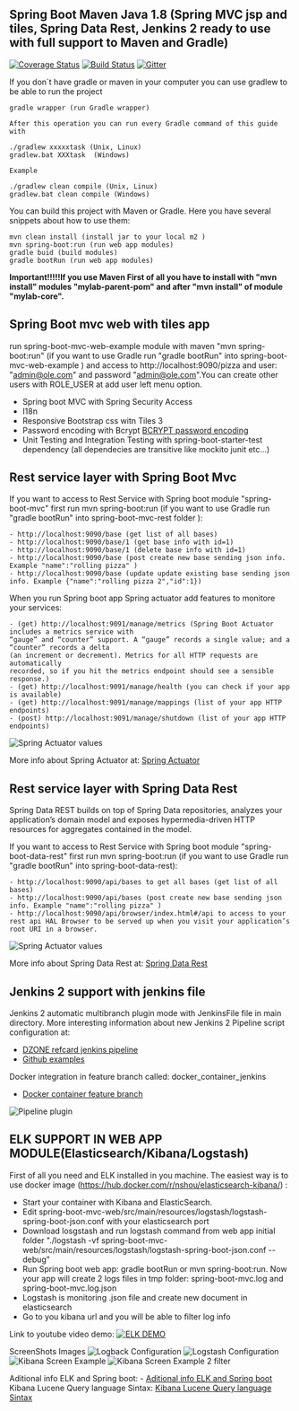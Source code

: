 ## Spring Boot Maven Java 1.8  (Spring MVC jsp and tiles, Spring Data Rest, Jenkins 2 ready to use with full support to Maven and Gradle)

[![Coverage Status](https://coveralls.io/repos/cristianprofile/spring-boot-mvc-complete-example/badge.svg)](https://coveralls.io/r/cristianprofile/spring-boot-mvc-complete-example)  [![Build Status](https://travis-ci.org/cristianprofile/spring-boot-mvc-complete-example.svg?branch=develop)](https://travis-ci.org/cristianprofile/spring-boot-mvc-complete-example)
[![Gitter](https://badges.gitter.im/Join%20Chat.svg)](https://gitter.im/cristianprofile/spring-boot-mvc-complete-example?utm_source=badge&utm_medium=badge&utm_campaign=pr-badge)

If you don`t have  gradle or maven in your computer you can use gradlew to be able to run the project

```
gradle wrapper (run Gradle wrapper)

After this operation you can run every Gradle command of this guide with 

./gradlew xxxxxtask (Unix, Linux)
gradlew.bat XXXtask  (Windows)

Example

./gradlew clean compile (Unix, Linux)
gradlew.bat clean compile (Windows)

```


You can build this project with Maven or Gradle. Here you have several snippets about how to use them: 

```
mvn clean install (install jar to your local m2 )
mvn spring-boot:run (run web app modules)
gradle buid (build modules)
gradle bootRun (run web app modules)
```


**Important!!!!!If you use Maven First of all you have to install with "mvn install" modules "mylab-parent-pom" and after "mvn install" of module "mylab-core".**


## Spring Boot mvc web with tiles app

run spring-boot-mvc-web-example module with maven  "mvn spring-boot:run" (if you want to use Gradle run "gradle bootRun" into spring-boot-mvc-web-example ) and access to http://localhost:9090/pizza
and user: "admin@ole.com" and password "admin@ole.com".You can create other users with ROLE_USER at add user left menu
option.

- Spring boot MVC with Spring Security Access
- I18n
- Responsive Bootstrap css witn Tiles 3
- Password encoding with Bcrypt  [BCRYPT password encoding](http://www.baeldung.com/spring-security-registration-password-encoding-bcrypt "BCRYPT password encoding") 
- Unit Testing and Integration Testing with spring-boot-starter-test dependency (all dependecies are transitive like mockito junit etc...)


## Rest service layer with Spring Boot Mvc

If you want to access to Rest Service with Spring boot module "spring-boot-mvc" first run mvn spring-boot:run (if you want to use Gradle run "gradle bootRun"
 into spring-boot-mvc-rest folder ):

```
- http://localhost:9090/base (get list of all bases)
- http://localhost:9090/base/1 (get base info with id=1)
- http://localhost:9090/base/1 (delete base info with id=1)
- http://localhost:9090/base (post create new base sending json info. Example "name":"rolling pizza" )
- http://localhost:9090/base (update update existing base sending json info. Example {"name":"rolling pizza 2","id":1})
```

When you run Spring boot app Spring actuator add features to monitore your services:

```
- (get) http://localhost:9091/manage/metrics (Spring Boot Actuator includes a metrics service with 
“gauge” and “counter” support. A “gauge” records a single value; and a “counter” records a delta 
(an increment or decrement). Metrics for all HTTP requests are automatically 
recorded, so if you hit the metrics endpoint should see a sensible response.)
- (get) http://localhost:9091/manage/health (you can check if your app is available)
- (get) http://localhost:9091/manage/mappings (list of your app HTTP endpoints)
- (post) http://localhost:9091/manage/shutdown (list of your app HTTP endpoints)
```

![Spring Actuator values](/images/Spring_Actuator_EndPoints.png?raw=true "Spring Actuator values")


More info about Spring Actuator at: [Spring Actuator](https://github.com/spring-projects/spring-boot/tree/master/spring-boot-actuator "Spring Actuator")


##  Rest service layer with Spring Data Rest

Spring Data REST builds on top of Spring Data repositories, analyzes your application’s domain model and exposes hypermedia-driven HTTP resources for aggregates contained in the model.

If you want to access to Rest Service with Spring boot module "spring-boot-data-rest" first run mvn spring-boot:run (if you want to use Gradle run "gradle bootRun"
 into spring-boot-data-rest):

```
- http://localhost:9090/api/bases to get all bases (get list of all bases)
- http://localhost:9090/api/bases (post create new base sending json info. Example "name":"rolling pizza" )
- http://localhost:9090/api/browser/index.html#/api to access to your rest api HAL Browser to be served up when you visit your application’s root URI in a browser. 
```

![Spring Actuator values](/images/SpringDataRestHalBrowser.png?raw=true "Spring Actuator values")


More info about Spring Data Rest at: [Spring Data Rest](http://projects.spring.io/spring-data-rest/ "Spring Data Rest") 

## Jenkins 2 support with jenkins file

Jenkins 2 automatic multibranch plugin mode with JenkinsFile file in main directory. More interesting information about new Jenkins 2 Pipeline script configuration at:

-  [DZONE refcard jenkins pipeline](https://dzone.com/refcardz/continuous-delivery-with-jenkins-workflow "DZONE refcard jenkins pipeline")
-  [Github examples](https://github.com/jenkinsci/pipeline-examples "Github examples")  

Docker integration in feature  branch called: docker_container_jenkins

-  [Docker container feature branch](https://github.com/cristianprofile/spring-boot-mvc-complete-example/blob/feature/docker_container_jenkins/Jenkinsfile "Run IC in a Docker container")  

![Pipeline plugin](/images/git-flow.png?raw=true "Pipeline plugin")


## ELK SUPPORT IN WEB APP MODULE(Elasticsearch/Kibana/Logstash)

First of all you need and ELK installed in you machine. The easiest way is to use docker image (https://hub.docker.com/r/nshou/elasticsearch-kibana/) :

-  Start your container with Kibana and ElasticSearch.
-  Edit spring-boot-mvc-web/src/main/resources/logstash/logstash-spring-boot-json.conf with your elasticsearch port
-  Download losgstash and run logstash command from web app initial folder "./logstash -vf spring-boot-mvc-web/src/main/resources/logstash/logstash-spring-boot-json.conf --debug"
-  Run Spring boot web app: gradle bootRun or mvn spring-boot:run. Now your app will create 2 logs files in tmp folder:  spring-boot-mvc.log and spring-boot-mvc.log.json
-  Logstash is monitoring .json file and create new document in elasticsearch
-  Go to you kibana url and you will be able to filter log info


Link to youtube video demo:
[![ELK DEMO](http://img.youtube.com/vi/A64aO6_d8rw/maxresdefault.jpg)](https://youtu.be/A64aO6_d8rw)

ScreenShots Images
![Logback Configuration](/images/logback-configuration.png?raw=true "Logback Configuration")
![Logstash Configuration](/images/logstash-configuration.png?raw=true "Logstash Configuration")
![Kibana Screen Example](/images/kibana-info.png?raw=true "Kibana Screen Example")
![Kibana Screen Example 2 filter](/images/kibana-filter.png?raw=true "Kibana Screen Example 2 filter")


Aditional info ELK and Spring boot: -  [Aditional info ELK and Spring boot](https://blog.codecentric.de/en/2014/10/log-management-spring-boot-applications-logstash-elastichsearch-kibana/ "Aditional info ELK and Spring boot")   
Kibana Lucene Query language Sintax: [Kibana Lucene Query language Sintax](https://www.elastic.co/guide/en/beats/packetbeat/current/_kibana_queries_and_filters.html "Kibana Lucene Query language Sintax")   







